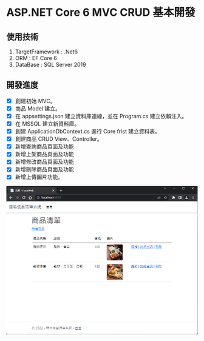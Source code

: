 # ASP.NET Core 6 MVC CRUD 基本開發

## 使用技術

1. TargetFramework : .Net6
1. ORM : EF Core 6
1. DataBase : SQL Server 2019

## 開發進度

- [x] 創建初始 MVC。
- [x] 商品 Model 建立。
- [x] 在 appsettings.json 建立資料庫連線，並在 Program.cs 建立依賴注入。
- [x] 在 MSSQL 建立新資料庫。
- [x] 創建 ApplicationDbContext.cs 進行 Core frist 建立資料表。
- [x] 創建商品 CRUD View、Controller。
- [x] 新增查詢商品頁面及功能
- [x] 新增上架商品頁面及功能
- [x] 新增修改商品頁面及功能
- [x] 新增刪除商品頁面及功能
- [x] 新增上傳圖片功能。

![image](https://github.com/Yuno-Liu/ASP.NET-MVC-CRUD/blob/main/20220609142536.png)
